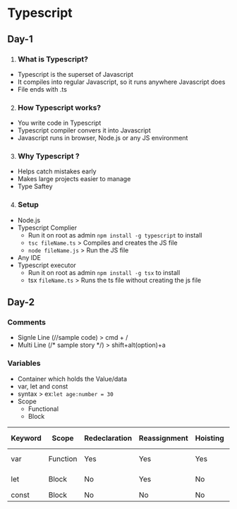# Typescript

## Day-1

1. ### What is Typescript?

- Typescript is the superset of Javascript
- It compiles into regular Javascript, so it runs anywhere Javascript does
- File ends with .ts

2. ### How Typescript works?

- You write code in Typescript
- Typescript compiler convers it into Javascript
- Javascript runs in browser, Node.js or any JS environment

3. ### Why Typescript ?

- Helps catch mistakes early
- Makes large projects easier to manage
- Type Saftey

4. ### Setup

- Node.js
- Typescript Complier
  - Run it on root as admin `npm install -g typescript` to install
  - `tsc fileName.ts` > Compiles and creates the JS file
  - `node fileName.js` > Run the JS file
- Any IDE
- Typescript executor
  - Run it on root as admin `npm install -g tsx` to install
  - tsx `fileName.ts` > Runs the ts file without creating the js file


## Day-2

### Comments
- Signle Line (//sample code) > cmd + /
- Multi Line (/* sample story */) > shift+alt(option)+a


### Variables
- Container which holds the Value/data
- var, let and const
- syntax > ex:`let age:number = 30`
- Scope
  - Functional
  - Block

| Keyword | Scope         | Redeclaration | Reassignment | Hoisting | Usage Recommendation |
|---------|--------------|---------------|--------------|----------|---------------------|
| var     | Function     | Yes           | Yes          | Yes      | Avoid in modern code |
| let     | Block        | No            | Yes          | No       | Use if value changes |
| const   | Block        | No            | No           | No       | Use by default       |


